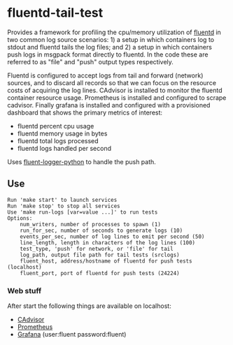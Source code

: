 # fluentd-tail-test

Provides a framework for profiling the cpu/memory utilization of [fluentd](https://www.fluentd.org/) in two common log source scenarios: 1) a setup in which containers log to stdout and fluentd tails the log files; and 2) a setup in which containers push logs in msgpack format directly to fluentd. In the code these are referred to as "file" and "push" output types respectively.

Fluentd is configured to accept logs from tail and forward (network) sources, and to discard all records so that we can focus on the resource costs of acquiring the log lines. CAdvisor is installed to monitor the fluentd container resource usage. Prometheus is installed and configured to scrape cadvisor. Finally grafana is installed and configured with a provisioned dashboard that shows the primary metrics of interest:

 - fluentd percent cpu usage
 - fluentd memory usage in bytes
 - fluentd total logs processed
 - fluentd logs handled per second

 Uses [fluent-logger-python](https://github.com/fluent/fluent-logger-python) to handle the push path.

## Use

```
Run 'make start' to launch services
Run 'make stop' to stop all services
Use 'make run-logs [var=value ...]' to run tests
Options:
    num_writers, number of processes to spawn (1)
    run_for_sec, number of seconds to generate logs (10)
    events_per_sec, number of log lines to emit per second (50)
    line_length, length in characters of the log lines (100)
    test_type, 'push' for network, or 'file' for tail
    log_path, output file path for tail tests (srclogs)
    fluent_host, address/hostname of fluentd for push tests (localhost)
    fluent_port, port of fluentd for push tests (24224)
```

### Web stuff

After start the following things are available on localhost:

 - [CAdvisor](http://localhost:8080)
 - [Prometheus](http://localhost:9090)
 - [Grafana](http://localhost:3000/login) (user:fluent password:fluent)

